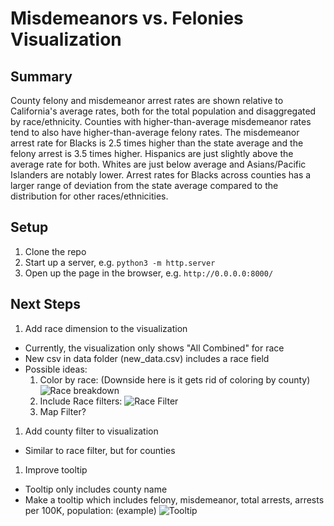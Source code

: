 # Misdemeanors vs. Felonies Visualization

## Summary

County felony and misdemeanor arrest rates are shown relative to California's average rates, both for the total population and disaggregated by race/ethnicity. Counties with higher-than-average misdemeanor rates tend to also have higher-than-average felony rates. The misdemeanor arrest rate for Blacks is 2.5 times higher than the state average and the felony arrest is 3.5 times higher. Hispanics are just slightly above the average rate for both. Whites are just below average and Asians/Pacific Islanders are notably lower. Arrest rates for Blacks across counties has a larger range of deviation from the state average compared to the distribution for other races/ethnicities.

## Setup

1. Clone the repo
2. Start up a server, e.g. `python3 -m http.server`
3. Open up the page in the browser, e.g. `http://0.0.0.0:8000/`


## Next Steps

1. Add race dimension to the visualization
  - Currently, the visualization only shows "All Combined" for race
  - New csv in data folder (new_data.csv) includes a race field
  - Possible ideas:
    1. Color by race: (Downside here is it gets rid of coloring by county)
    ![Race breakdown](http://i.imgur.com/YwRBfWe.png)
    2. Include Race filters:
    ![Race Filter](http://i.imgur.com/UVQoQQk.gif)
    3. Map Filter?
1. Add county filter to visualization
  - Similar to race filter, but for counties
1. Improve tooltip
  - Tooltip only includes county name
  - Make a tooltip which includes felony, misdemeanor, total arrests, arrests per 100K, population: (example)
  ![Tooltip](http://i.imgur.com/UEAKwmB.png)

